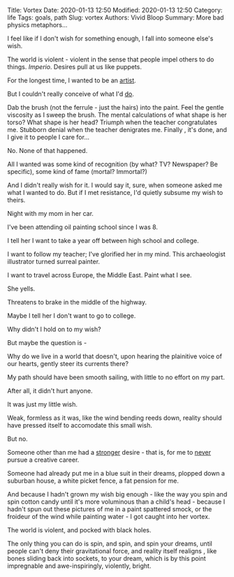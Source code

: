 Title: Vortex
Date: 2020-01-13 12:50
Modified: 2020-01-13 12:50
Category: life
Tags: goals, path
Slug: vortex
Authors: Vivid Bloop
Summary: More bad physics metaphors...

I feel like if I don't wish for something enough, I fall into someone else's
 wish.
 
The world is violent - violent in the sense that people impel others to do
 things. <i>Imperio</i>. Desires pull at us like puppets.

For the longest time, I wanted to be an <u>artist</u>.

But I couldn't really conceive of what I'd <u>do</u>.

Dab the brush (not the ferrule - just the hairs) into the paint. Feel the
 gentle viscosity as I sweep the brush. The mental calculations of what shape
  is her torso? What shape is her head? Triumph when the teacher
   congratulates me. Stubborn denial when the teacher denigrates me. Finally
   , it's done, and I give it to people I care for...

No. None of that happened.

All I wanted was some kind of recognition (by what? TV? Newspaper? Be
 specific), some kind of fame (mortal? Immortal?)
 
And I didn't really wish for it. I would say it, sure, when someone asked me
 what I wanted to do. But if I met resistance, I'd quietly subsume my wish to
  theirs.

Night with my mom in her car.

I've been attending oil painting school since I was 8.

I tell her I want to take a year off between high school and college.

I want to follow my teacher; I've glorified her in my mind. This
 archaeologist illustrator turned surreal painter.

I want to travel across Europe, the Middle East. Paint what I see.

She yells.

Threatens to brake in the middle of the highway.

Maybe I tell her I don't want to go to college.

Why didn't I hold on to my wish?

But maybe the question is - 

Why do we live in a world that doesn't, upon hearing the plainitive voice of
 our hearts, gently steer its currents there?

My path should have been smooth sailing, with little to no effort on my part.

After all, it didn't hurt anyone.

It was just my little wish.

Weak, formless as it was, like the wind bending reeds down, reality should
 have pressed itself to accomodate this small wish.
 
But no.

Someone other than me had a <u>stronger</u> desire - that is, for me to <u>
never</u> pursue a creative career.

Someone had already put me in a blue suit in their dreams, plopped down a
 suburban house, a white picket fence, a fat pension for me.

And because I hadn't grown my wish big enough - like the way you spin and
 spin cotton candy until it's more voluminous than a child's head - because I
  hadn't spun out these pictures of me in a paint spattered smock, or the
   froideur of the wind while painting water - I got caught into her vortex.

The world is violent, and pocked with black holes.

The only thing you can do is spin, and spin, and spin your dreams, until
 people can't deny their gravitational force, and reality itself realigns
 , like bones sliding back into sockets, to your dream, which is by this
  point impregnable and awe-inspiringly, violently, bright.